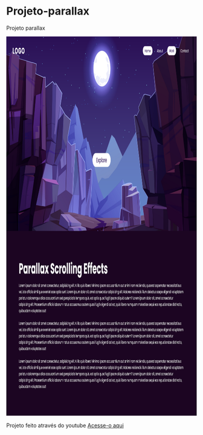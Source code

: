 # Projeto-parallax
 Projeto parallax
 
 <img height="1000px" width="900px" src="picture-readme.png"/>

<p>Projeto feito através do youtube <a href="https://github.com/xEduardax">Acesse-o aqui</p>
